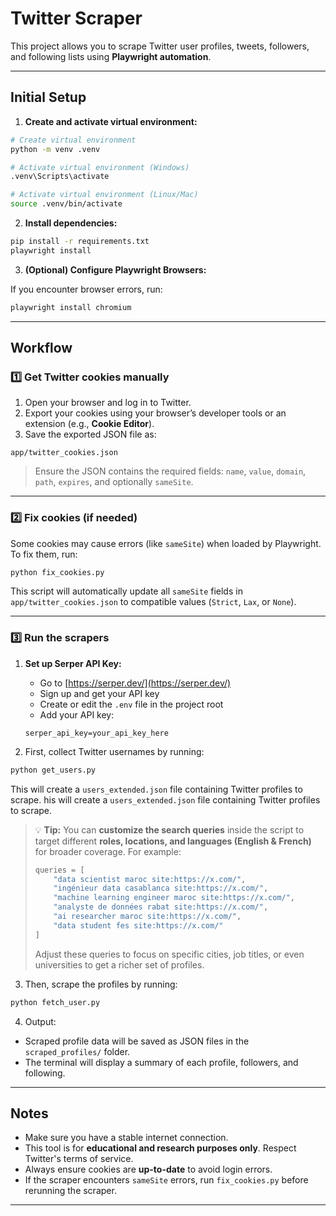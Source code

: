 # Twitter Scraper

This project allows you to scrape Twitter user profiles, tweets, followers, and following lists using **Playwright automation**.

---

## Initial Setup

1. **Create and activate virtual environment:**

```bash
# Create virtual environment
python -m venv .venv

# Activate virtual environment (Windows)
.venv\Scripts\activate

# Activate virtual environment (Linux/Mac)
source .venv/bin/activate
```

2. **Install dependencies:**

```bash
pip install -r requirements.txt
playwright install
```

3. **(Optional) Configure Playwright Browsers:**

If you encounter browser errors, run:

```bash
playwright install chromium
```

---

## Workflow

### 1️⃣ Get Twitter cookies manually

1. Open your browser and log in to Twitter.
2. Export your cookies using your browser’s developer tools or an extension (e.g., **Cookie Editor**).
3. Save the exported JSON file as:

```
app/twitter_cookies.json
```

> Ensure the JSON contains the required fields: `name`, `value`, `domain`, `path`, `expires`, and optionally `sameSite`.

---

### 2️⃣ Fix cookies (if needed)

Some cookies may cause errors (like `sameSite`) when loaded by Playwright. To fix them, run:

```bash
python fix_cookies.py
```

This script will automatically update all `sameSite` fields in `app/twitter_cookies.json` to compatible values (`Strict`, `Lax`, or `None`).

---

### 3️⃣ Run the scrapers

1. **Set up Serper API Key:**
   - Go to [https://serper.dev/](https://serper.dev/)
   - Sign up and get your API key
   - Create or edit the `.env` file in the project root
   - Add your API key:
   ```
   serper_api_key=your_api_key_here
   ```

2. First, collect Twitter usernames by running:
```bash
python get_users.py
```
This will create a `users_extended.json` file containing Twitter profiles to scrape.
his will create a `users_extended.json` file containing Twitter profiles to scrape.

> 💡 **Tip:**
> You can **customize the search queries** inside the script to target different **roles, locations, and languages (English & French)** for broader coverage.
> For example:
>
> ```python
> queries = [
>     "data scientist maroc site:https://x.com/",
>     "ingénieur data casablanca site:https://x.com/",
>     "machine learning engineer maroc site:https://x.com/",
>     "analyste de données rabat site:https://x.com/",
>     "ai researcher maroc site:https://x.com/",
>     "data student fes site:https://x.com/"
> ]
> ```
>
> Adjust these queries to focus on specific cities, job titles, or even universities to get a richer set of profiles.

3. Then, scrape the profiles by running:
```bash
python fetch_user.py
```

4. Output:
* Scraped profile data will be saved as JSON files in the `scraped_profiles/` folder.
* The terminal will display a summary of each profile, followers, and following.

---

## Notes

* Make sure you have a stable internet connection.
* This tool is for **educational and research purposes only**. Respect Twitter's terms of service.
* Always ensure cookies are **up-to-date** to avoid login errors.
* If the scraper encounters `sameSite` errors, run `fix_cookies.py` before rerunning the scraper.

---
